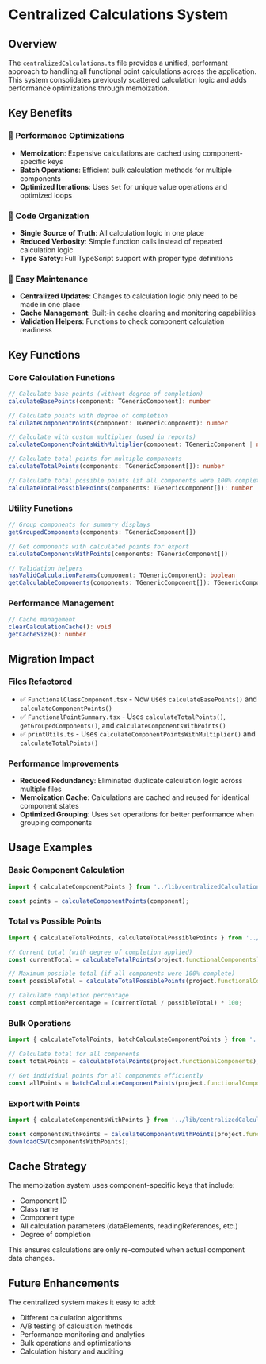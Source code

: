 # Centralized Calculations System

## Overview

The `centralizedCalculations.ts` file provides a unified, performant approach to handling all functional point calculations across the application. This system consolidates previously scattered calculation logic and adds performance optimizations through memoization.

## Key Benefits

### 🚀 Performance Optimizations
- **Memoization**: Expensive calculations are cached using component-specific keys
- **Batch Operations**: Efficient bulk calculation methods for multiple components
- **Optimized Iterations**: Uses `Set` for unique value operations and optimized loops

### 🧹 Code Organization
- **Single Source of Truth**: All calculation logic in one place
- **Reduced Verbosity**: Simple function calls instead of repeated calculation logic
- **Type Safety**: Full TypeScript support with proper type definitions

### 🔧 Easy Maintenance
- **Centralized Updates**: Changes to calculation logic only need to be made in one place
- **Cache Management**: Built-in cache clearing and monitoring capabilities
- **Validation Helpers**: Functions to check component calculation readiness

## Key Functions

### Core Calculation Functions
```typescript
// Calculate base points (without degree of completion)
calculateBasePoints(component: TGenericComponent): number

// Calculate points with degree of completion
calculateComponentPoints(component: TGenericComponent): number

// Calculate with custom multiplier (used in reports)
calculateComponentPointsWithMultiplier(component: TGenericComponent | null, multiplier: number | null): number

// Calculate total points for multiple components
calculateTotalPoints(components: TGenericComponent[]): number

// Calculate total possible points (if all components were 100% complete)
calculateTotalPossiblePoints(components: TGenericComponent[]): number
```

### Utility Functions
```typescript
// Group components for summary displays
getGroupedComponents(components: TGenericComponent[])

// Get components with calculated points for export
calculateComponentsWithPoints(components: TGenericComponent[])

// Validation helpers
hasValidCalculationParams(component: TGenericComponent): boolean
getCalculableComponents(components: TGenericComponent[]): TGenericComponent[]
```

### Performance Management
```typescript
// Cache management
clearCalculationCache(): void
getCacheSize(): number
```

## Migration Impact

### Files Refactored
- ✅ `FunctionalClassComponent.tsx` - Now uses `calculateBasePoints()` and `calculateComponentPoints()`
- ✅ `FunctionalPointSummary.tsx` - Uses `calculateTotalPoints()`, `getGroupedComponents()`, and `calculateComponentsWithPoints()`
- ✅ `printUtils.ts` - Uses `calculateComponentPointsWithMultiplier()` and `calculateTotalPoints()`

### Performance Improvements
- **Reduced Redundancy**: Eliminated duplicate calculation logic across multiple files
- **Memoization Cache**: Calculations are cached and reused for identical component states
- **Optimized Grouping**: Uses `Set` operations for better performance when grouping components

## Usage Examples

### Basic Component Calculation
```typescript
import { calculateComponentPoints } from '../lib/centralizedCalculations';

const points = calculateComponentPoints(component);
```

### Total vs Possible Points
```typescript
import { calculateTotalPoints, calculateTotalPossiblePoints } from '../lib/centralizedCalculations';

// Current total (with degree of completion applied)
const currentTotal = calculateTotalPoints(project.functionalComponents);

// Maximum possible total (if all components were 100% complete)
const possibleTotal = calculateTotalPossiblePoints(project.functionalComponents);

// Calculate completion percentage
const completionPercentage = (currentTotal / possibleTotal) * 100;
```

### Bulk Operations
```typescript
import { calculateTotalPoints, batchCalculateComponentPoints } from '../lib/centralizedCalculations';

// Calculate total for all components
const totalPoints = calculateTotalPoints(project.functionalComponents);

// Get individual points for all components efficiently
const allPoints = batchCalculateComponentPoints(project.functionalComponents);
```

### Export with Points
```typescript
import { calculateComponentsWithPoints } from '../lib/centralizedCalculations';

const componentsWithPoints = calculateComponentsWithPoints(project.functionalComponents);
downloadCSV(componentsWithPoints);
```

## Cache Strategy

The memoization system uses component-specific keys that include:
- Component ID
- Class name
- Component type  
- All calculation parameters (dataElements, readingReferences, etc.)
- Degree of completion

This ensures calculations are only re-computed when actual component data changes.

## Future Enhancements

The centralized system makes it easy to add:
- Different calculation algorithms
- A/B testing of calculation methods
- Performance monitoring and analytics
- Bulk operations and optimizations
- Calculation history and auditing